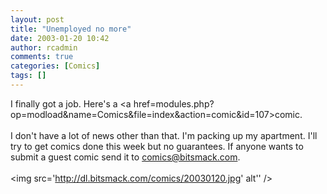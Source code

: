 ```yaml
---
layout: post
title: "Unemployed no more"
date: 2003-01-20 10:42
author: rcadmin
comments: true
categories: [Comics]
tags: []
---
```

I finally got a job. Here's a <a href=modules.php?op=modload&name=Comics&file=index&action=comic&id=107>comic.</a>
<br />
<br />
I don't have a lot of news other than that. I'm packing up my apartment. I'll try to get comics done this week but no guarantees. If anyone wants to submit a guest comic send it to <a href=mailto:comics@bitsmack.com>comics@bitsmack.com</a>.<br /><br /><!--more--><img src='http://dl.bitsmack.com/comics/20030120.jpg' alt'' />
